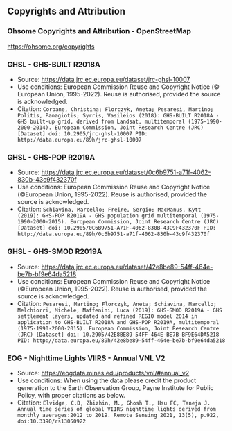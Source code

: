 ## Copyrights and Attribution

### Ohsome Copyrights and Attribution - OpenStreetMap

https://ohsome.org/copyrights


### GHSL - GHS-BUILT R2018A

- Source: https://data.jrc.ec.europa.eu/dataset/jrc-ghsl-10007
- Use conditions: European Commission Reuse and Copyright Notice (© European Union, 1995-2022). Reuse is authorised, provided the source is acknowledged.
- Citation: `Corbane, Christina; Florczyk, Aneta; Pesaresi, Martino; Politis, Panagiotis; Syrris, Vasileios (2018): GHS-BUILT R2018A - GHS built-up grid, derived from Landsat, multitemporal (1975-1990-2000-2014). European Commission, Joint Research Centre (JRC) [Dataset] doi: 10.2905/jrc-ghsl-10007 PID: http://data.europa.eu/89h/jrc-ghsl-10007`


### GHSL - GHS-POP R2019A


- Source: https://data.jrc.ec.europa.eu/dataset/0c6b9751-a71f-4062-830b-43c9f432370f
- Use conditions: European Commission Reuse and Copyright Notice (©European Union, 1995-2022). Reuse is authorised, provided the source is acknowledged.
- Citation: `Schiavina, Marcello; Freire, Sergio; MacManus, Kytt (2019): GHS-POP R2019A - GHS population grid multitemporal (1975-1990-2000-2015). European Commission, Joint Research Centre (JRC) [Dataset] doi: 10.2905/0C6B9751-A71F-4062-830B-43C9F432370F PID: http://data.europa.eu/89h/0c6b9751-a71f-4062-830b-43c9f432370f`


### GHSL - GHS-SMOD R2019A

- Source: https://data.jrc.ec.europa.eu/dataset/42e8be89-54ff-464e-be7b-bf9e64da5218
- Use conditions: European Commission Reuse and Copyright Notice (©European Union, 1995-2022). Reuse is authorised, provided the source is acknowledged.
- Citation: `Pesaresi, Martino; Florczyk, Aneta; Schiavina, Marcello; Melchiorri, Michele; Maffenini, Luca (2019): GHS-SMOD R2019A - GHS settlement layers, updated and refined REGIO model 2014 in application to GHS-BUILT R2018A and GHS-POP R2019A, multitemporal (1975-1990-2000-2015). European Commission, Joint Research Centre (JRC) [Dataset] doi: 10.2905/42E8BE89-54FF-464E-BE7B-BF9E64DA5218 PID: http://data.europa.eu/89h/42e8be89-54ff-464e-be7b-bf9e64da5218`


### EOG - Nighttime Lights VIIRS - Annual VNL V2

- Source: https://eogdata.mines.edu/products/vnl/#annual_v2
- Use conditions: When using the data please credit the product generation to the Earth Observation Group, Payne Institute for Public Policy, with proper citations as below.
- Citation: `Elvidge, C.D, Zhizhin, M., Ghosh T., Hsu FC, Taneja J. Annual time series of global VIIRS nighttime lights derived from monthly averages:2012 to 2019. Remote Sensing 2021, 13(5), p.922, doi:10.3390/rs13050922`
